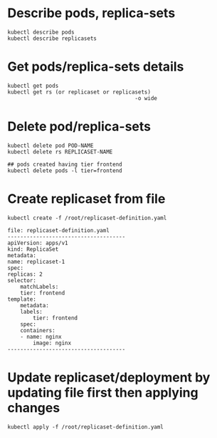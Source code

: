 # Describe pods, replica-sets
    kubectl describe pods
    kubectl describe replicasets
# Get pods/replica-sets details
    kubectl get pods
    kubectl get rs (or replicaset or replicasets)
                                            -o wide
# Delete pod/replica-sets
    kubectl delete pod POD-NAME
    kubectl delete rs REPLICASET-NAME

    ## pods created having tier frontend
    kubectl delete pods -l tier=frontend

# Create replicaset from file
    kubectl create -f /root/replicaset-definition.yaml

    file: replicaset-definition.yaml
    -------------------------------------
    apiVersion: apps/v1
    kind: ReplicaSet
    metadata:
    name: replicaset-1
    spec:
    replicas: 2
    selector:
        matchLabels:
        tier: frontend
    template:
        metadata:
        labels:
            tier: frontend
        spec:
        containers:
        - name: nginx
            image: nginx
    -------------------------------------

# Update replicaset/deployment by updating file first then applying changes
    kubectl apply -f /root/replicaset-definition.yaml
